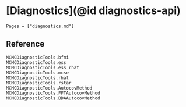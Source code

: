 # [Diagnostics](@id diagnostics-api)

```@index
Pages = ["diagnostics.md"]
```

## Reference

```@docs
MCMCDiagnosticTools.bfmi
MCMCDiagnosticTools.ess
MCMCDiagnosticTools.ess_rhat
MCMCDiagnosticTools.mcse
MCMCDiagnosticTools.rhat
MCMCDiagnosticTools.rstar
MCMCDiagnosticTools.AutocovMethod
MCMCDiagnosticTools.FFTAutocovMethod
MCMCDiagnosticTools.BDAAutocovMethod
```
